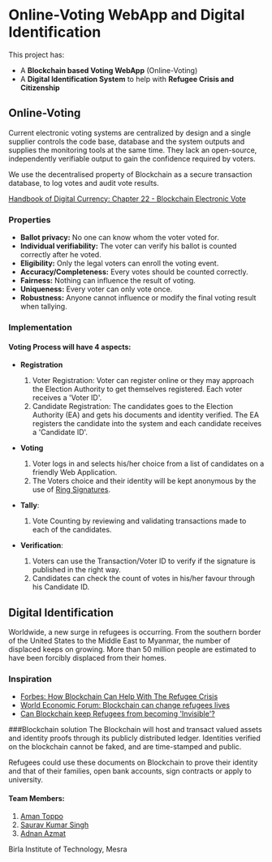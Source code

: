# Online-Voting WebApp and Digital Identification

This project has:

* A **Blockchain based Voting WebApp** (Online-Voting)
* A **Digital Identification System** to help with **Refugee Crisis and Citizenship**

 
## Online-Voting
Current electronic voting systems are centralized by design and a single supplier controls the code base, database and the system outputs and supplies the monitoring tools at the same time. They lack an open-source, independently verifiable output to gain the confidence required by voters.

We use the decentralised property of Blockchain as a secure transaction database, to log votes and audit vote results.

[Handbook of Digital Currency:
Chapter 22 - Blockchain Electronic Vote](https://www.sciencedirect.com/science/article/pii/B9780128021170000229)

### Properties 

* **Ballot privacy:** No one can know whom the voter voted for.
* **Individual verifiability:** The voter can verify his ballot is counted correctly after he voted.
* **Eligibility:** Only the legal voters can enroll the voting event.
* **Accuracy/Completeness:** Every votes should be counted correctly.
* **Fairness:** Nothing can influence the result of voting.
* **Uniqueness:** Every voter can only vote once. 
* **Robustness:** Anyone cannot influence or modify the final voting result when tallying.

### Implementation
#### Voting Process will have 4 aspects:

* **Registration**

	1. Voter Registration: Voter can register online or they may approach the Election Authority to get themselves registered. Each voter receives a 'Voter ID'.
	2. Candidate Registration: The candidates goes to the Election Authority (EA) and gets his documents and identity verified. The EA registers the candidate into the system and each candidate receives a 'Candidate ID'.
	
* **Voting**
  
	1. Voter logs in and selects his/her choice from a list of candidates on a friendly Web Application.
	2. The Voters choice and their identity will be kept anonymous by the use of [Ring Signatures](https://www.youtube.com/watch?v=zHN_B_H_fCs).

* **Tally**:
		
	1. Vote Counting by reviewing and validating transactions made to each of the candidates.

* **Verification**:
 
	1. Voters can use the Transaction/Voter ID to verify if the signature is published in the right way.
	2. Candidates can check the count of votes in his/her favour through his Candidate ID.


## Digital Identification
Worldwide, a new surge in refugees is occurring. From the southern border of the United States to the Middle East to Myanmar, the number of displaced keeps on growing. More than 50 million people are estimated to have been forcibly displaced from their homes.

### Inspiration
* [Forbes: How Blockchain Can Help With The Refugee Crisis](https://www.forbes.com/sites/rogerhuang/2019/01/27/how-blockchain-can-help-with-the-refugee-crisis/#70dba9406562)
* [World Economic Forum: Blockchain can change refugees lives](https://www.weforum.org/agenda/2018/06/three-ways-blockchain-change-refugees-lives/)
* [Can Blockchain keep Refugees from becoming 'Invisible'?](https://brightthemag.com/can-blockchain-keep-refugees-from-becoming-invisible-technology-innovation-disaster-52981d654385)


###Blockchain solution
The Blockchain will host and transact valued assets and identity proofs through its publicly distributed ledger. Identities verified on the blockchain cannot be faked, and are time-stamped and public.

Refugees could use these documents on Blockchain to prove their identity and that of their families, open bank accounts, sign contracts or apply to university.


#### Team Members:
1. [Aman Toppo](https://github.com/amntoppo)
2. [Saurav Kumar Singh](https://github.com/saurav3199)
3. [Adnan Azmat](https://github.com/adnan-azmat)

Birla Institute of Technology, Mesra
